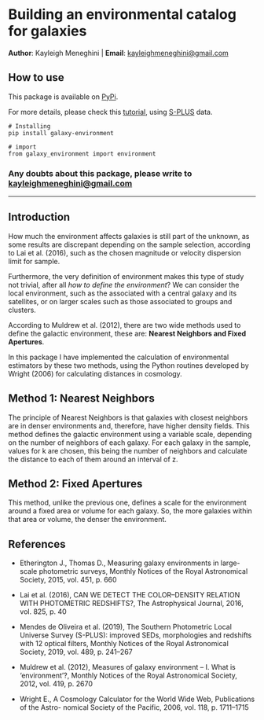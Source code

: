 # Building an environmental catalog for galaxies

**Author**: Kayleigh Meneghini | **Email**: kayleighmeneghini@gmail.com

## How to use

This package is available on [PyPi](https://pypi.org/project/galaxy-environment/0.0.3/).

For more details, please check this [tutorial](https://github.com/kaykeigh/galaxy-environment/blob/master/tutorial/Tutorial.ipynb), using [S-PLUS](https://arxiv.org/pdf/1907.01567.pdf) data.


```
# Installing 
pip install galaxy-environment
```

```
# import 
from galaxy_environment import environment
```

### Any doubts about this package, please write to kayleighmeneghini@gmail.com
-------------------------------------------------------------------------------------------------------------------

## Introduction 
How much the environment affects galaxies is still part of the unknown, as some results are discrepant depending on the sample selection, according to Lai
et al. (2016), such as the chosen magnitude or velocity dispersion limit for sample.

Furthermore, the very definition of environment makes this type of study not trivial, after all *how to define the environment*? 
We can consider the local environment, such as the associated with a central galaxy and its satellites, or on larger scales such as those associated
to groups and clusters. 

According to Muldrew et al. (2012), there are two wide methods used to define the galactic environment, these are: **Nearest Neighbors and Fixed Apertures**.

In this package I have implemented the calculation of environmental estimators by these two methods, using the Python routines developed by Wright (2006) for calculating distances in cosmology.

## Method 1: Nearest Neighbors
The principle of Nearest Neighbors is that galaxies with closest neighbors are in denser environments and, therefore, have higher density fields. 
This method defines the galactic environment using a variable scale, depending on the number of neighbors of each galaxy.
For each galaxy in the sample, values for k are chosen, this being the number of neighbors and calculate the distance to each of them around an interval of z.

## Method 2: Fixed Apertures
This method, unlike the previous one, defines a scale for the environment around a fixed area or volume for each galaxy. 
So, the more galaxies within that area or volume, the denser the environment. 


## References
* Etherington J., Thomas D., Measuring galaxy environments in large-scale photometric
surveys, Monthly Notices of the Royal Astronomical Society, 2015, vol. 451, p. 660

* Lai et al. (2016), CAN WE DETECT THE COLOR–DENSITY RELATION WITH
PHOTOMETRIC REDSHIFTS?, The Astrophysical Journal, 2016, vol. 825, p. 40

* Mendes de Oliveira et al. (2019), The Southern Photometric Local Universe Survey
(S-PLUS): improved SEDs, morphologies and redshifts with 12 optical filters, 
Monthly Notices of the Royal Astronomical Society, 2019, vol. 489, p.
241–267

* Muldrew et al. (2012), Measures of galaxy environment – I. What is ‘environment’?,
Monthly Notices of the Royal Astronomical Society, 2012, vol. 419, p. 2670

* Wright E., A Cosmology Calculator for the World Wide Web, Publications of the Astro-
nomical Society of the Pacific, 2006, vol. 118, p. 1711–1715



